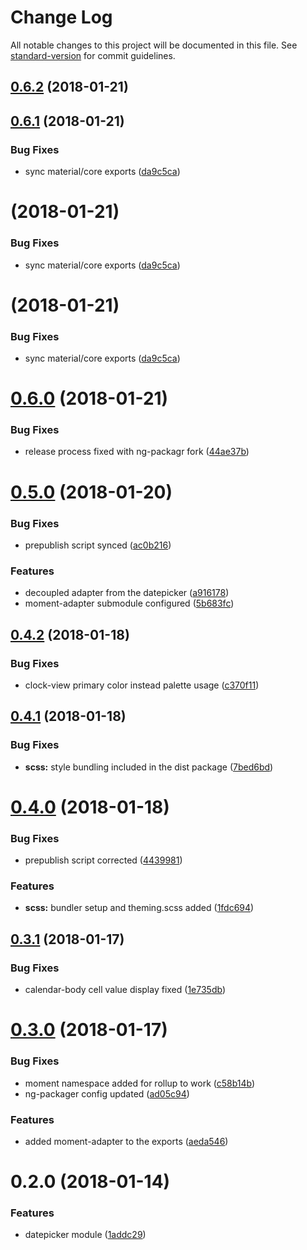 # Change Log

All notable changes to this project will be documented in this file. See [standard-version](https://github.com/conventional-changelog/standard-version) for commit guidelines.

<a name="0.6.2"></a>
## [0.6.2](https://github.com/selvera/npm-datepicker/compare/v0.6.1...v0.6.2) (2018-01-21)



<a name="0.6.1"></a>
## [0.6.1](https://github.com/selvera/npm-datepicker/compare/v0.6.0...v0.6.1) (2018-01-21)


### Bug Fixes

* sync material/core exports ([da9c5ca](https://github.com/selvera/npm-datepicker/commit/da9c5ca))



<a name=""></a>
# [](https://github.com/selvera/npm-datepicker/compare/v0.6.0...v) (2018-01-21)


### Bug Fixes

* sync material/core exports ([da9c5ca](https://github.com/selvera/npm-datepicker/commit/da9c5ca))



<a name=""></a>
# [](https://github.com/selvera/npm-datepicker/compare/v0.6.0...v) (2018-01-21)


### Bug Fixes

* sync material/core exports ([da9c5ca](https://github.com/selvera/npm-datepicker/commit/da9c5ca))



<a name="0.6.0"></a>
# [0.6.0](https://github.com/selvera/npm-datepicker/compare/v0.5.0...v0.6.0) (2018-01-21)


### Bug Fixes

* release process fixed with ng-packagr fork ([44ae37b](https://github.com/selvera/npm-datepicker/commit/44ae37b))



<a name="0.5.0"></a>
# [0.5.0](https://github.com/selvera/npm-datepicker/compare/v0.4.2...v0.5.0) (2018-01-20)


### Bug Fixes

* prepublish script synced ([ac0b216](https://github.com/selvera/npm-datepicker/commit/ac0b216))


### Features

* decoupled adapter from the datepicker ([a916178](https://github.com/selvera/npm-datepicker/commit/a916178))
* moment-adapter submodule configured ([5b683fc](https://github.com/selvera/npm-datepicker/commit/5b683fc))



<a name="0.4.2"></a>
## [0.4.2](https://github.com/selvera/npm-datepicker/compare/v0.4.1...v0.4.2) (2018-01-18)


### Bug Fixes

* clock-view primary color instead palette usage ([c370f11](https://github.com/selvera/npm-datepicker/commit/c370f11))



<a name="0.4.1"></a>
## [0.4.1](https://github.com/selvera/npm-datepicker/compare/v0.4.0...v0.4.1) (2018-01-18)


### Bug Fixes

* **scss:** style bundling included in the dist package ([7bed6bd](https://github.com/selvera/npm-datepicker/commit/7bed6bd))



<a name="0.4.0"></a>
# [0.4.0](https://github.com/selvera/npm-datepicker/compare/v0.3.1...v0.4.0) (2018-01-18)


### Bug Fixes

* prepublish script corrected ([4439981](https://github.com/selvera/npm-datepicker/commit/4439981))


### Features

* **scss:** bundler setup and theming.scss added ([1fdc694](https://github.com/selvera/npm-datepicker/commit/1fdc694))



<a name="0.3.1"></a>
## [0.3.1](https://github.com/selvera/npm-datepicker/compare/v0.3.0...v0.3.1) (2018-01-17)


### Bug Fixes

* calendar-body cell value display fixed ([1e735db](https://github.com/selvera/npm-datepicker/commit/1e735db))



<a name="0.3.0"></a>
# [0.3.0](https://github.com/selvera/npm-datepicker/compare/v0.2.0...v0.3.0) (2018-01-17)


### Bug Fixes

* moment namespace added for rollup to work ([c58b14b](https://github.com/selvera/npm-datepicker/commit/c58b14b))
* ng-packager config updated ([ad05c94](https://github.com/selvera/npm-datepicker/commit/ad05c94))


### Features

* added moment-adapter to the exports ([aeda546](https://github.com/selvera/npm-datepicker/commit/aeda546))



<a name="0.2.0"></a>
# 0.2.0 (2018-01-14)


### Features

* datepicker module ([1addc29](https://github.com/selvera/npm-datepicker/commit/1addc29))
